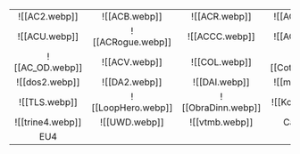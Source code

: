 |                 |                   |                   |                |                 |
| :-------------: | :---------------: | :---------------: | :------------: | :-------------: |
|  ![[AC2.webp]]   |   ![[ACB.webp]]    |   ![[ACR.webp]]    |  ![[AC3.webp]]  |  ![[AC4.webp]]   |
|  ![[ACU.webp]]   | ![[ACRogue.webp]]  |   ![[ACCC.webp]]   |  ![[ACS.webp]]  |  ![[ACO.webp]]   |
| ![[AC_OD.webp]]  |   ![[ACV.webp]]    |   ![[COL.webp]]    | ![[CotDG.webp]] | ![[DOSEE.webp]]  |
|  ![[dos2.webp]]  |   ![[DA2.webp]]    |   ![[DAI.webp]]    |  ![[mea.webp]]  |  ![[MYZ.webp]]   |
|  ![[TLS.webp]]   | ![[LoopHero.webp]] | ![[ObraDinn.webp]] | ![[Kotor.webp]] | ![[kotor2.webp]] |
| ![[trine4.webp]] |   ![[UWD.webp]]    |   ![[vtmb.webp]]   |   Catherine    |     Psycho      |
|       EU4       |                   |                   |                |                 |




























